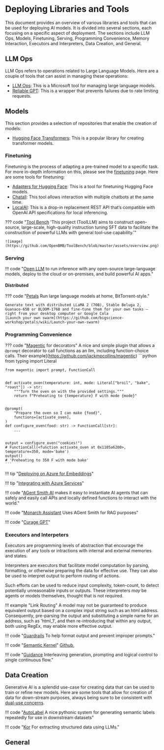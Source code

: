 # Deploying Libraries and Tools

This document provides an overview of various libraries and tools that can be used for deploying AI models. It is divided into several sections, each focusing on a specific aspect of deployment. The sections include LLM Ops, Models, Finetuning, Serving, Programming Convenience, Memory Interaction, Executors and Interpreters, Data Creation, and General.

## LLM Ops

LLM Ops refers to operations related to Large Language Models. Here are a couple of tools that can assist in managing these operations:


- [LLM Ops](https://github.com/microsoft/lmops): This is a Microsoft tool for managing large language models.
- [Reliable GPT](https://github.com/BerriAI/reliableGPT): This is a wrapper that prevents failures due to rate limiting requests.

## Models

This section provides a selection of repositories that enable the creation of models:

- [Hugging Face Transformers](https://huggingface.co/transformers/v4.0.1/index.html): This is a popular library for creating transformer models.

### Finetuning

Finetuning is the process of adapting a pre-trained model to a specific task. For more in-depth information on this, please see the [finetuning](../../Understanding/architectures/finetuning.md) page. Here are some tools for finetuning:

- [Adapters for Hugging Face](https://adapterhub.ml/): This is a tool for finetuning Hugging Face models.
- [Chatall](https://github.com/sunner/ChatALL): This tool allows interaction with multiple chatbots at the same time.
- [LocalAI](https://github.com/go-skynet/LocalAI): This is a drop-in replacement REST API that’s compatible with OpenAI API specifications for local inferencing.

??? code "[Tool Bench](https://github.com/OpenBMB/ToolBench) 'This project (ToolLLM) aims to construct open-source, large-scale, high-quality instruction tuning SFT data to facilitate the construction of powerful LLMs with general tool-use capability.'"

    ![image](https://github.com/OpenBMB/ToolBench/blob/master/assets/overview.png)

### Serving
!!! code "[Open LLM](https://github.com/bentoml/OpenLLM) to run inference with any open-source large-language models, deploy to the cloud or on-premises, and build powerful AI apps."

#### Distributed

??? code "[Petals](https://github.com/bigscience-workshop/petals) Run large language models at home, BitTorrent-style."

    Generate text with distributed LLaMA 2 (70B), Stable Beluga 2, Guanaco-65B or BLOOM-176B and fine‑tune them for your own tasks — right from your desktop computer or Google Cola
    [Launch your own swarm](https://github.com/bigscience-workshop/petals/wiki/Launch-your-own-swarm)

### Programming Convenience

??? code "[Magentic](https://github.com/jackmpcollins/magentic) for decorators"
    A nice and simple plugin that allows a `@prompt` decorator to call functions as an llm, including function-choice calls.
    Their example](https://github.com/jackmpcollins/magentic)
    ```python
    from typing import Literal

    from magentic import prompt, FunctionCall


    def activate_oven(temperature: int, mode: Literal["broil", "bake", "roast"]) -> str:
        """Turn the oven on with the provided settings."""
        return f"Preheating to {temperature} F with mode {mode}"


    @prompt(
        "Prepare the oven so I can make {food}",
        functions=[activate_oven],
    )
    def configure_oven(food: str) -> FunctionCall[str]:
        ...


    output = configure_oven("cookies!")
    # FunctionCall(<function activate_oven at 0x1105a6200>, temperature=350, mode='bake')
    output()
    # 'Preheating to 350 F with mode bake'
    ```




!!! tip "[Deploying on Azure for Embeddings](https://github.com/ruoccofabrizio/azure-open-ai-embeddings-qna)"

!!! tip "[Integrating with Azure Services](https://www.youtube.com/watch?v=tW2EA4aZ_YQ)"


!!! code "[AGent Smith AI](https://github.com/monarch-initiative/agent-smith-ai) makes it easy to instantiate AI agents that can safely and easily call APIs and locally defined functions to interact with the world."

!!! code "[Monarch Assistant](https://github.com/monarch-initiative/monarch-assistant) Uses AGent Smith for RAG purposes"

!!! code "[Curage GPT](https://github.com/monarch-initiative/curate-gpt)"


###  Executors and Interpeters

Executors are programming levels of abstraction that encourage the execution of any tools or intractions with internal and external memories and states.

Interpreters are executors that facilitate model computation by parsing, formatting, or otherwise preparing the data for effective use. They can also be used to interpret output to perform routing of actions.

Such efforts can be used to reduce input complexity, token-count, to detect potentially unreasonable inputs or outputs. These interpreters _may_ be agents or models themselves, thought that is not required.

!!! example "Link Routing"
    A model may not be guaranteed to produce equivalent output based on a complex input string such as an html address. Consequently, pre-parsing the output and substituting a simple name for an address, such as 'html_1', and then re-introducing that within any output, both using RegEx, may enable more effective output.

!!! code "[Guardrails](https://shreyar.github.io/guardrails/) To help format output and prevent improper prompts."



!!! code "[Semantic Kernel](https://github.com/microsoft/semantic-kernel/tree/main)"
    [Github](https://github.com/microsoft/semantic-kernel/blob/main/samples/notebooks/python/00-getting-started.ipynb),

!!! code "️[Guidance](https://github.com/microsoft/guidance/) Interleaving generation, prompting and logical control to single  continuous flow."


## Data Creation

Generative AI is a splendid use-case for creating data that can be used to train or refine new models. Here are some tools that allow for creation of data for down-stream purposes, always being sure to be consistent with [dual-use concerns](../../Understanding/overview/challenges.md#dual-use).

!!! code "[AutoLabel](https://github.com/refuel-ai/autolabel) A nice pythonic system for generating semantic labels repeatedly for use in downstream datasets"

!!! code "[Kor](https://github.com/eyurtsev/kor) For extracting structured data using LLMs."

## General

